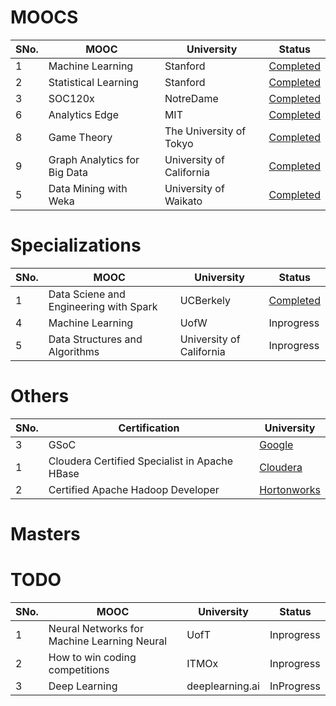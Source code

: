 # MOOCS

SNo.| MOOC | University | Status 
--- | ---  | --- | ---
1 | Machine Learning | Stanford | [Completed](https://www.coursera.org/account/accomplishments/records/BD4X2HUWKWJN)
2 | Statistical Learning | Stanford | [Completed](https://verify.lagunita.stanford.edu/SOA/a11d80627d6c4bdb9aa0d719482b004d/?lipi=urn%3Ali%3Apage%3Ad_flagship3_profile_view_base%3BzFpAVE7STVCV7OXC350UNA%3D%3D)
3 | SOC120x | NotreDame | [Completed](https://verify.edx.org/cert/a60cdafbee274024bd19b3cfdbd443b7)
6 | Analytics Edge | MIT | [Completed](https://courses.edx.org/certificates/659c8dfe1e644063b4f288aa4f4a3f00)
8 | Game Theory | The University of Tokyo | [Completed](https://www.coursera.org/account/accomplishments/certificate/423XY9HJ535S)
9 | Graph Analytics for Big Data | University of California | [Completed](https://www.coursera.org/account/accomplishments/verify/SZ7GY3D65MZ3)
5 | Data Mining with Weka | University of Waikato | [Completed](https://github.com/krishnakalyan3/krishnakalyan3.github.io/blob/master/certificates/weka.pdf)


# Specializations

SNo.| MOOC | University | Status 
--- | ---  | --- | ---
1 | Data Sciene and Engineering with Spark | UCBerkely | [Completed](https://credentials.edx.org/credentials/ca26c9d54f3041fe9c70cee126e340b4/)
4 | Machine Learning | UofW | Inprogress
5 | Data Structures and Algorithms | University of California | Inprogress


# Others

SNo.| Certification | University  
--- | ---  | --- 
3 | GSoC | [Google](https://github.com/krishnakalyan3/krishnakalyan3.github.io/blob/master/certificates/Certificate%20of%20Completion%20for%20Sai%20Krishna%20Kalyan.pdf)
1 | Cloudera Certified Specialist in Apache HBase | [Cloudera](https://github.com/krishnakalyan3/krishnakalyan3.github.io/blob/master/certificates/Cloudera%20HBase.pdf)
2 | Certified Apache Hadoop Developer | [Hortonworks](https://github.com/krishnakalyan3/krishnakalyan3.github.io/blob/master/certificates/Hortonworks%20Hadoop.jpg) 

# Masters

# TODO

SNo.| MOOC | University | Status 
--- | ---  | --- | ---
1 | Neural Networks for Machine Learning Neural | UofT | Inprogress
2 | How to win coding competitions | ITMOx | Inprogress
3 | Deep Learning | deeplearning.ai | InProgress
